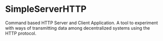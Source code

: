 # SimpleServerHTTP
Command based HTTP Server and Client Application.
A tool to experiment with ways of transmitting data among decentralized systems using the HTTP protocol.
